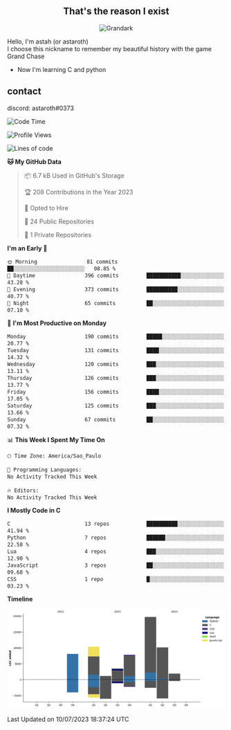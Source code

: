 <h2 align="center">That's the reason I exist</h2>

<p align="center">
  <img src="https://i.imgur.com/5HXDsn9.gif" width="500" alt="Grandark" href="https://www.artstation.com/artwork/dOBdmX" title="Grandark">
</p>


Hello, I'm astah (or astaroth)  
I choose this nickname to remember my beautiful history with the game Grand Chase  

- Now I'm learning C and python

## contact

discord: astaroth#0373
<!--START_SECTION:waka-->
![Code Time](http://img.shields.io/badge/Code%20Time-316%20hrs%2015%20mins-blue)

![Profile Views](http://img.shields.io/badge/Profile%20Views-0-blue)

![Lines of code](https://img.shields.io/badge/From%20Hello%20World%20I%27ve%20Written-62.6%20thousand%20lines%20of%20code-blue)

**🐱 My GitHub Data** 

> 📦 6.7 kB Used in GitHub's Storage 
 > 
> 🏆 208 Contributions in the Year 2023
 > 
> 💼 Opted to Hire
 > 
> 📜 24 Public Repositories 
 > 
> 🔑 1 Private Repositories 
 > 
**I'm an Early 🐤** 

```text
🌞 Morning                81 commits          ██░░░░░░░░░░░░░░░░░░░░░░░   08.85 % 
🌆 Daytime                396 commits         ███████████░░░░░░░░░░░░░░   43.28 % 
🌃 Evening                373 commits         ██████████░░░░░░░░░░░░░░░   40.77 % 
🌙 Night                  65 commits          ██░░░░░░░░░░░░░░░░░░░░░░░   07.10 % 
```
📅 **I'm Most Productive on Monday** 

```text
Monday                   190 commits         █████░░░░░░░░░░░░░░░░░░░░   20.77 % 
Tuesday                  131 commits         ████░░░░░░░░░░░░░░░░░░░░░   14.32 % 
Wednesday                120 commits         ███░░░░░░░░░░░░░░░░░░░░░░   13.11 % 
Thursday                 126 commits         ███░░░░░░░░░░░░░░░░░░░░░░   13.77 % 
Friday                   156 commits         ████░░░░░░░░░░░░░░░░░░░░░   17.05 % 
Saturday                 125 commits         ███░░░░░░░░░░░░░░░░░░░░░░   13.66 % 
Sunday                   67 commits          ██░░░░░░░░░░░░░░░░░░░░░░░   07.32 % 
```


📊 **This Week I Spent My Time On** 

```text
🕑︎ Time Zone: America/Sao_Paulo

💬 Programming Languages: 
No Activity Tracked This Week

🔥 Editors: 
No Activity Tracked This Week
```

**I Mostly Code in C** 

```text
C                        13 repos            ██████████░░░░░░░░░░░░░░░   41.94 % 
Python                   7 repos             ██████░░░░░░░░░░░░░░░░░░░   22.58 % 
Lua                      4 repos             ███░░░░░░░░░░░░░░░░░░░░░░   12.90 % 
JavaScript               3 repos             ██░░░░░░░░░░░░░░░░░░░░░░░   09.68 % 
CSS                      1 repo              █░░░░░░░░░░░░░░░░░░░░░░░░   03.23 % 
```



**Timeline**

![Lines of Code chart](https://raw.githubusercontent.com/astahjmo/astahjmo/main/assets/bar_graph.png)


 Last Updated on 10/07/2023 18:37:24 UTC
<!--END_SECTION:waka-->
